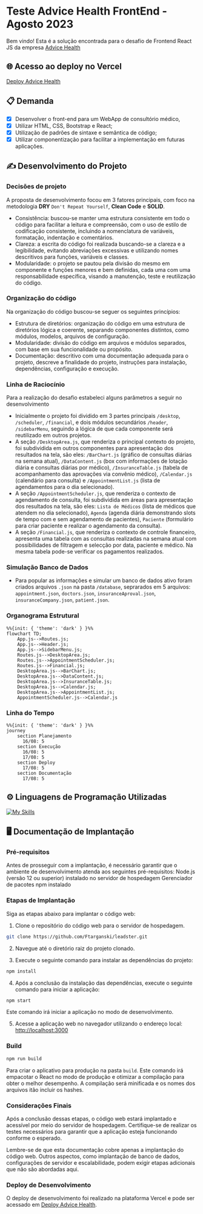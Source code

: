 # Teste Advice Health FrontEnd - Agosto 2023

Bem vindo!
Esta é a solução encontrada para o desafio de Frontend React JS da empresa [Advice Health](https://advicehealth.com.br/) 

## 🌐 Acesso ao deploy no Vercel
[Deploy Advice Health](https://medical-office.vercel.app/) 

## 📋 Demanda
- [x] Desenvolver o front-end para um WebApp de consultório médico,
- [x] Utilizar HTML, CSS, Bootstrap e React;
- [x] Utilização de padrões de sintaxe e semântica de código;
- [x] Utilizar componentização para facilitar a implementação em futuras aplicações.

## ✍️ Desenvolvimento do Projeto

### Decisões de projeto
A proposta de desenvolvimento focou em 3 fatores principais, com foco na metodologia **DRY** `Don't Repeat Yourself`, **Clean Code** e **SOLID**.
- Consistência: buscou-se manter uma estrutura consistente em todo o código para facilitar a leitura e compreensão, com o uso de estilo de codificação consistente, incluindo a nomenclatura de variáveis, formatação, indentação e comentários.
- Clareza: a escrita do código foi realizada buscando-se a clareza e a legibilidade, evitando abreviações excessivas e utilizando nomes descritivos para funções, variáveis e classes. 
- Modularidade: o projeto se pautou pela divisão do mesmo em componente e funções menores e bem definidas, cada uma com uma responsabilidade específica, visando a manutenção, teste e reutilização do código.

### Organização do código
Na organização do código buscou-se seguer os seguintes princípios:
- Estrutura de diretórios: organização do código em uma estrutura de diretórios lógica e coerente, separando componentes distintos, como módulos, modelos, arquivos de configuração.
- Modularidade: divisão do código em arquivos e módulos separados, com base em sua funcionalidade ou propósito.
- Documentação: descritivo com uma documentação adequada para o projeto, descreve a finalidade do projeto, instruções para instalação, dependências, configuração e execução.

### Linha de Raciocínio
Para a realização do desafio estabeleci alguns parâmetros a seguir no desenvolvimento
- Inicialmente o projeto foi dividido em 3 partes principais `/desktop`, `/scheduler`, `/financial`, e dois módulos secundários `/header`, `/sidebarMenu`, seguindo a lógica de que cada componente será reutilizado em outros projetos. 
- A seção `/DesktopArea.js`, que renderiza o principal contexto do projeto, foi subdividida em outros componentes para apresentação dos resultados na tela, são eles: `/BarChart.js` (gráfico de consultas diárias na semana atual), `/DataContent.js` (box com informações de lotação diária e consultas diárias por médico), `/InsuranceTable.js` (tabela de acompanhamento das aprovações via convênio médico), `/Calendar.js` (calendário para consulta) e `/AppointmentList.js` (lista de agendamentos para o dia selecionado).
- A seção `/AppointmentScheduler.js`, que renderiza o contexto de agendamento de consulta, foi subdividida em áreas para apresentação dos resultados na tela, são eles: `Lista de Médicos` (lista de médicos que atendem no dia selecionado), `Agenda` (agenda diária demonstrando slots de tempo com e sem agendamento de pacientes), `Paciente` (formulário para criar paciente e realizar o agendamento da consulta).
- A seção `/Financial.js`, que renderiza o contexto de controle financeiro, apresenta uma tabela com as consultas realizadas na semana atual com possibilidades de filtragem e selecção por data, paciente e médico. Na mesma tabela pode-se verificar os pagamentos realizados.

### Simulação Banco de Dados
- Para popular as informações e simular um banco de dados ativo foram criados arquivos `.json` na pasta `/database`, seprarados em 5 arquivos: `appointment.json`, `doctors.json`, `insuranceAproval.json`, `insuranceCompany.json`, `patient.json`.

### Organograma Estrutural
```mermaid
%%{init: { 'theme': 'dark' } }%%
flowchart TD;
    App.js-->Routes.js;
    App.js-->Header.js;
    App.js-->SidebarMenu.js;
    Routes.js-->DesktopArea.js;
    Routes.js-->AppointmentScheduler.js;
    Routes.js-->Financial.js;
    DesktopArea.js-->BarChart.js;
    DesktopArea.js-->DataContent.js;
    DesktopArea.js-->InsuranceTable.js;
    DesktopArea.js-->Calendar.js;
    DesktopArea.js-->AppointmentList.js;
    AppointmentScheduler.js-->Calendar.js
```

### Linha do Tempo
```mermaid
%%{init: { 'theme': 'dark' } }%%
journey
    section Planejamento
      16/08: 5
    section Execução
      16/08: 5
      17/08: 5
    section Deploy
      17/08: 5
    section Documentação
      17/08: 5
```

## ⚙️ Linguagens de Programação Utilizadas
[![My Skills](https://skillicons.dev/icons?i=react,js,html,css,materialui&theme=dark)](https://www.linkedin.com/in/targanski/)

## 🖥️ Documentação de Implantação

### Pré-requisitos
Antes de prosseguir com a implantação, é necessário garantir que o ambiente de desenvolvimento atenda aos seguintes pré-requisitos:
Node.js (versão 12 ou superior) instalado no servidor de hospedagem
Gerenciador de pacotes npm instalado

### Etapas de Implantação
Siga as etapas abaixo para implantar o código web:

1. Clone o repositório do código web para o servidor de hospedagem.
```bash
git clone https://github.com/Ftarganski/leadster.git
```

2. Navegue até o diretório raiz do projeto clonado.

3. Execute o seguinte comando para instalar as dependências do projeto:
```bash
npm install
```

4. Após a conclusão da instalação das dependências, execute o seguinte comando para iniciar a aplicação:
```bash
npm start
```
Este comando irá iniciar a aplicação no modo de desenvolvimento.

5. Acesse a aplicação web no navegador utilizando o endereço local: 
[http://localhost:3000](http://localhost:3000)

### Build
```bash
npm run build
```
Para criar o aplicativo para produção na pasta `build`. Este comando irá empacotar o React no modo de produção e otimizar a compilação para obter o melhor desempenho. A compilação será minificada e os nomes dos arquivos itão incluir os hashes.

### Considerações Finais
Após a conclusão dessas etapas, o código web estará implantado e acessível por meio do servidor de hospedagem. Certifique-se de realizar os testes necessários para garantir que a aplicação esteja funcionando conforme o esperado.

Lembre-se de que esta documentação cobre apenas a implantação do código web. Outros aspectos, como implantação de banco de dados, configurações de servidor e escalabilidade, podem exigir etapas adicionais que não são abordadas aqui.

### Deploy de Desenvolvimento
O deploy de desenvolvimento foi realizado na plataforma Vercel e pode ser acessado em [Deploy Advice Health](https://medical-office.vercel.app/). 
